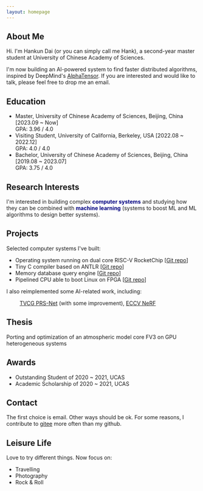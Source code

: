 ```yaml
---
layout: homepage
---
```


## About Me

Hi. I'm Hankun Dai (or you can simply call me Hank), a second-year master student at University of Chinese Academy of Sciences.

I'm now building an AI-powered system to find faster distributed algorithms, inspired by DeepMind's [AlphaTensor](https://deepmind.google/discover/blog/discovering-novel-algorithms-with-alphatensor/). If you are interested and would like to talk, please feel free to drop me an email.

## Education

- Master, University of Chinese Academy of Sciences, Beijing, China [2023.09 ~ Now]
  <br>
 GPA: 3.96 / 4.0
  <br>
- Visiting Student, University of California, Berkeley, USA [2022.08 ~ 2022.12]
  <br>
 GPA: 4.0 / 4.0
  <br>
- Bachelor, University of Chinese Academy of Sciences, Beijing, China [2019.08 ~ 2023.07]
  <br>
 GPA: 3.75 / 4.0
  <br>

## Research Interests

I'm interested in building complex <font color="navy"><b>computer systems</b></font> and studying how they can be combined with <font color="navy"><b>machine learning</b></font> (systems to boost ML and ML algorithms to design better systems).

## Projects

Selected computer systems I've built:

- Operating system running on dual core RISC-V RocketChip [[Git repo](https://github.com/D-Hank/UCAS-OSLAB)]
- Tiny C compiler based on ANTLR [[Git repo](https://github.com/D-Hank/UCAS-Compiler)]
- Memory database query engine [[Git repo](https://github.com/D-Hank/UCAS-Database-System)]
- Pipelined CPU able to boot Linux on FPGA [[Git repo](https://github.com/D-Hank/UCAS-Computer-Architecture)]

I also reimplemented some AI-related work, including:

&emsp;&emsp;&ensp;[TVCG PRS-Net](https://github.com/D-Hank/PRS-Net) (with some improvement), [ECCV NeRF](https://github.com/D-Hank/NeRF-tiny)

## Thesis

Porting and optimization of an atmospheric model core FV3 on GPU heterogeneous systems

## Awards

- Outstanding Student of 2020 ~ 2021, UCAS
- Academic Scholarship of 2020 ~ 2021, UCAS

## Contact

The first choice is email. Other ways should be ok. For some reasons, I contribute to [gitee](https://gitee.com/dhank) more often than my github.

## Leisure Life

Love to try different things. Now focus on:

- Travelling
- Photography
- Rock & Roll
